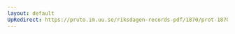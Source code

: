 ```yaml
---
layout: default
UpRedirect: https://pruto.im.uu.se/riksdagen-records-pdf/1870/prot-1870--ak--430/prot-1870--ak--430_032.pdf
---
```


